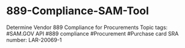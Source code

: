 # 889-Compliance-SAM-Tool
 Determine Vendor 889 Compliance for Procurements Topic tags: #SAM.GOV API #889 compliance #Procurement #Purchase card SRA number: LAR-20069-1 

